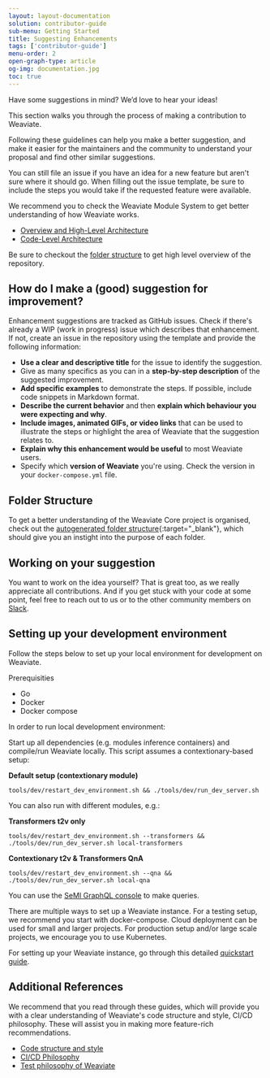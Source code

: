 ```yaml
---
layout: layout-documentation
solution: contributor-guide
sub-menu: Getting Started
title: Suggesting Enhancements 
tags: ['contributor-guide']
menu-order: 2
open-graph-type: article
og-img: documentation.jpg
toc: true
---
```


Have some suggestions in mind? We’d love to hear your ideas!

This section walks you through the process of making a contribution to Weaviate.

Following these guidelines can help you make a better suggestion, and make it easier for the maintainers and the community to understand your proposal and find other similar suggestions.

You can still file an issue if you have an idea for a new feature but aren't sure where it should go. When filling out the issue template, be sure to include the steps you would take if the requested feature were available.

We recommend you to check the Weaviate Module System to get better understanding of how Weaviate works.

* [Overview and High-Level Architecture](../weaviate-module-system/overview.html)
* [Code-Level Architecture](../weaviate-module-system/architecture.html)

Be sure to checkout the [folder structure](#folder-structure) to get high level overview of the repository.

## How do I make a (good) suggestion for improvement?

Enhancement suggestions are tracked as GitHub issues. Check if there's already a WIP (work in progress) issue which describes that enhancement. If not, create an issue in the repository using the template and provide the following information:

* **Use a clear and descriptive title** for the issue to identify the suggestion.
* Give as many specifics as you can in a **step-by-step description** of the suggested improvement.
* **Add specific examples** to demonstrate the steps. If possible, include code snippets in Markdown format.
* **Describe the current behavior** and then **explain which behaviour you were expecting and why**.
* **Include images, animated GIFs, or video links** that can be used to illustrate the steps or highlight the area of Weaviate that the suggestion relates to.
* **Explain why this enhancement would be useful** to most Weaviate users.
* Specify which **version of Weaviate** you're using. Check the version in your `docker-compose.yml` file.

## Folder Structure

To get a better understanding of the Weaviate Core project is organised, check out the [autogenerated folder structure](https://pkg.go.dev/github.com/semi-technologies/weaviate){:target="_blank"}, which should give you an instight into the purpose of each folder.

## Working on your suggestion

You want to work on the idea yourself? That is great too, as we really appreciate all contributions. And if you get stuck with your code at some point, feel free to reach out to us or to the other community members on [Slack](https://weaviate.slack.com/).

## Setting up your development environment

Follow the steps below to set up your local environment for development on Weaviate.

Prerequisities

* Go
* Docker
* Docker compose

In order to run local development environment:

Start up all dependencies (e.g. modules inference containers) and compile/run Weaviate locally. This script assumes a contextionary-based setup:

**Default setup (contextionary module)**

```
tools/dev/restart_dev_environment.sh && ./tools/dev/run_dev_server.sh
```

You can also run with different modules, e.g.:

**Transformers t2v only**

```
tools/dev/restart_dev_environment.sh --transformers && ./tools/dev/run_dev_server.sh local-transformers
```

**Contextionary t2v & Transformers QnA**

```
tools/dev/restart_dev_environment.sh --qna && ./tools/dev/run_dev_server.sh local-qna
```

You can use the [SeMI GraphQL console](https://console.semi.technology/) to make queries.

There are multiple ways to set up a Weaviate instance. For a testing setup, we recommend you start with docker-compose. Cloud deployment can be used for small and larger projects. For production setup and/or large scale projects, we encourage you to use Kubernetes.

For setting up your Weaviate instance, go through this detailed [quickstart guide](/developers/weaviate/current/getting-started/quick-start.html).

## Additional References

We recommend that you read through these guides, which will provide you with a clear understanding of Weaviate's code structure and style, CI/CD philosophy. These will assist you in making more feature-rich recommendations.

* [Code structure and style](../weaviate-core/structure.html)
* [CI/CD Philosophy](../weaviate-core/cicd.html)
* [Test philosophy of Weaviate](../weaviate-core/tests.html)
